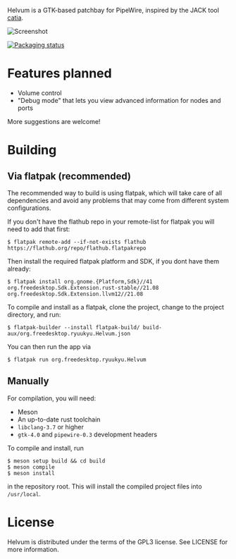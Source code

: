 Helvum is a GTK-based patchbay for PipeWire, inspired by the JACK tool [catia](https://kx.studio/Applications:Catia).

![Screenshot](docs/screenshot.png)

[![Packaging status](https://repology.org/badge/vertical-allrepos/helvum.svg)](https://repology.org/project/helvum/versions)


# Features planned

- Volume control
- "Debug mode" that lets you view advanced information for nodes and ports

More suggestions are welcome!

# Building

## Via flatpak (recommended)
The recommended way to build is using flatpak, which will take care of all dependencies and avoid any problems that may come from different system configurations.

If you don't have the flathub repo in your remote-list for flatpak you will need to add that first:
```shell
$ flatpak remote-add --if-not-exists flathub https://flathub.org/repo/flathub.flatpakrepo
```

Then install the required flatpak platform and SDK, if you dont have them already:
```shell
$ flatpak install org.gnome.{Platform,Sdk}//41 org.freedesktop.Sdk.Extension.rust-stable//21.08 org.freedesktop.Sdk.Extension.llvm12//21.08
```

To compile and install as a flatpak, clone the project, change to the project directory, and run:
```shell
$ flatpak-builder --install flatpak-build/ build-aux/org.freedesktop.ryuukyu.Helvum.json
```

You can then run the app via
```shell
$ flatpak run org.freedesktop.ryuukyu.Helvum
```

## Manually
For compilation, you will need:

- Meson
- An up-to-date rust toolchain
- `libclang-3.7` or higher
- `gtk-4.0` and `pipewire-0.3` development headers

To compile and install, run

```shell
$ meson setup build && cd build
$ meson compile
$ meson install
```

in the repository root.
This will install the compiled project files into `/usr/local`.

# License
Helvum is distributed under the terms of the GPL3 license.
See LICENSE for more information.
